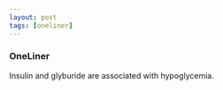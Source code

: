 ```yaml
---
layout: post
tags: [oneliner]
---
```



### OneLiner

Insulin and glyburide are associated with hypoglycemia.
